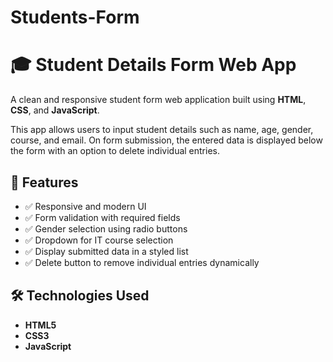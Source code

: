 # Students-Form
# 🎓 Student Details Form Web App

A clean and responsive student form web application built using **HTML**, **CSS**, and **JavaScript**.

This app allows users to input student details such as name, age, gender, course, and email. On form submission, the entered data is displayed below the form with an option to delete individual entries.


## 🚀 Features

- ✅ Responsive and modern UI
- ✅ Form validation with required fields
- ✅ Gender selection using radio buttons
- ✅ Dropdown for IT course selection
- ✅ Display submitted data in a styled list
- ✅ Delete button to remove individual entries dynamically

## 🛠️ Technologies Used

- **HTML5**
- **CSS3**
- **JavaScript**


